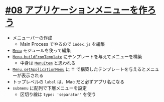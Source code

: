 # [#08 アプリケーションメニューを作ろう](https://dotinstall.com/lessons/basic_electron/36208)

- メニューバーの作成
  - Main Process でやるので `index.js` を編集
- [`Menu`](https://www.electronjs.org/docs/api/menu) モジュールを使って編集
- [`Menu.buildFromTemplate`](https://www.electronjs.org/docs/api/menu#menubuildfromtemplatetemplate) にテンプレートを与えてメニューを構築
  - 中身は [`MenuItem`](https://www.electronjs.org/docs/api/menu-item) と思われる
- [`Menu.setApplicationMenu`](https://www.electronjs.org/docs/api/menu#menusetapplicationmenumenu) に ↑ で構築したテンプレートを与えるとメニューが表示される
- トップレベルの `label` は、Mac だと必ずアプリ名になる
- `submenu` に配列で下層メニューを設定
  - 区切り線は `type: 'separator'` を使う
